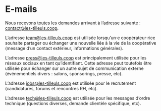 # E-mails

Nous recevons toutes les demandes arrivant à l’adresse suivante : contact@les-tilleuls.coop.

L’adresse team@les-tilleuls.coop est utilisée lorsqu’un⋅e coopérateur⋅rice souhaite partager ou échanger une nouvelle liée à la vie de la coopérative (message d’un contact extérieur, informations générales).

L’adresse press@les-tilleuls.coop est principalement utilisée pour les réseaux sociaux en tant qu’identifiant. Cette adresse peut toutefois être utilisée pour échanger sur un autre sujet de communication externe (événementiels divers : salons, sponsorings, presse, etc).

L’adresse jobs@les-tilleuls.coop est utilisée pour le recrutement (candidatures, forums et rencontres RH, etc).

L’adresse tech@les-tilleuls.coop est utilisée pour les messages d’ordre technique (questions diverses, demande clientèle spécifique, etc).

